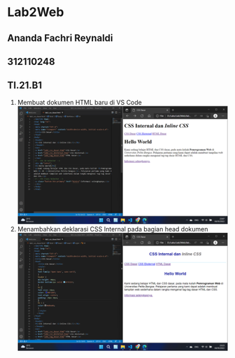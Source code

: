 # Lab2Web
## Ananda Fachri Reynaldi
## 312110248
## TI.21.B1

1. Membuat dokumen HTML baru di VS Code
![Step1](SS/SS1.png)
2. Menambahkan deklarasi CSS Internal pada bagian head dokumen
![Step2](SS/SS2.png)